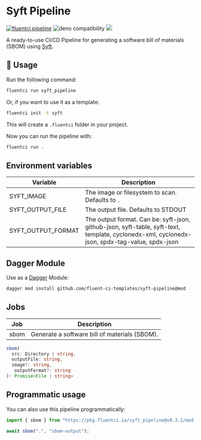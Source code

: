 # Syft Pipeline

[![fluentci pipeline](https://img.shields.io/badge/dynamic/json?label=pkg.fluentci.io&labelColor=%23000&color=%23460cf1&url=https%3A%2F%2Fapi.fluentci.io%2Fv1%2Fpipeline%2Fsyft_pipeline&query=%24.version)](https://pkg.fluentci.io/syft_pipeline)
![deno compatibility](https://shield.deno.dev/deno/^1.37)
[![](https://img.shields.io/codecov/c/gh/fluent-ci-templates/syft-pipeline)](https://codecov.io/gh/fluent-ci-templates/syft-pipeline)

A ready-to-use CI/CD Pipeline for generating a software bill of materials (SBOM) using [Syft](https://github.com/anchore/syft).

## 🚀 Usage

Run the following command:

```bash
fluentci run syft_pipeline
```

Or, if you want to use it as a template:

```bash
fluentci init -t syft
```

This will create a `.fluentci` folder in your project.

Now you can run the pipeline with:

```bash
fluentci run .
```

## Environment variables

| Variable                | Description                                       |
| ----------------------- | ------------------------------------------------- |
| SYFT_IMAGE              | The image or filesystem to scan. Defaults to `.`                                 |
| SYFT_OUTPUT_FILE        | The output file. Defaults to STDOUT                                    |
| SYFT_OUTPUT_FORMAT      | The output format. Can be: syft-json, github-json, syft-table, syft-text, template, cyclonedx-xml, cyclonedx-json, spdx-tag-value, spdx-json   |

## Dagger Module

Use as a [Dagger](https://dagger.io) Module:

```bash
dagger mod install github.com/fluent-ci-templates/syft-pipeline@mod
```

## Jobs

| Job      | Description                                   |
| -------- | --------------------------------------------- |
| sbom     | Generate a software bill of materials (SBOM). |

```typescript
sbom(
  src: Directory | string,
  outputFile: string,
  image?: string,
   outputFormat?: string
): Promise<File | string>
```

## Programmatic usage

You can also use this pipeline programmatically:

```ts
import { sbom } from "https://pkg.fluentci.io/syft_pipeline@v0.3.2/mod.ts";

await sbom(".", "sbom-output");
```
